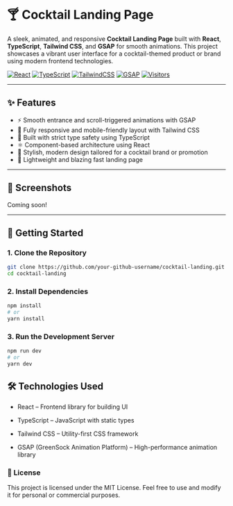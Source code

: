 # 🍸 Cocktail Landing Page

A sleek, animated, and responsive **Cocktail Landing Page** built with **React**, **TypeScript**, **Tailwind CSS**, and **GSAP** for smooth animations. This project showcases a vibrant user interface for a cocktail-themed product or brand using modern frontend technologies.

[![React](https://img.shields.io/badge/React-20232A?style=for-the-badge&logo=react&logoColor=61DAFB)](https://reactjs.org/)
[![TypeScript](https://img.shields.io/badge/TypeScript-007ACC?style=for-the-badge&logo=typescript&logoColor=white)](https://www.typescriptlang.org/)
[![TailwindCSS](https://img.shields.io/badge/TailwindCSS-06B6D4?style=for-the-badge&logo=tailwindcss&logoColor=white)](https://tailwindcss.com/)
[![GSAP](https://img.shields.io/badge/GSAP-88CE02?style=for-the-badge&logo=greensock&logoColor=white)](https://greensock.com/gsap/)
[![Visitors](https://visitor-badge.laobi.icu/badge?page_id=your-github-username.cocktail-landing)](https://github.com/your-github-username/cocktail-landing)

---

## ✨ Features

- ⚡ Smooth entrance and scroll-triggered animations with GSAP
- 🎨 Fully responsive and mobile-friendly layout with Tailwind CSS
- 📘 Built with strict type safety using TypeScript
- ⚛️ Component-based architecture using React
- 🍹 Stylish, modern design tailored for a cocktail brand or promotion
- 🚀 Lightweight and blazing fast landing page

---

## 📸 Screenshots

Coming soon!

---

## 🚀 Getting Started

### 1. Clone the Repository

```bash
git clone https://github.com/your-github-username/cocktail-landing.git
cd cocktail-landing

```

### 2. Install Dependencies

```bash
npm install
# or
yarn install
```

### 3. Run the Development Server

```bash
npm run dev
# or
yarn dev
```

## 🛠️ Technologies Used
- React – Frontend library for building UI

- TypeScript – JavaScript with static types

- Tailwind CSS – Utility-first CSS framework

- GSAP (GreenSock Animation Platform) – High-performance animation library

### 📄 License
This project is licensed under the MIT License. Feel free to use and modify it for personal or commercial purposes.
